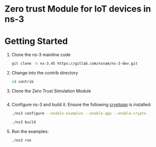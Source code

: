 # Zero trust Module for IoT devices in  ns-3

# Getting Started

1. Clone the ns-3 mainline code

    ```bash
    git clone -b ns-3.45 https://gitlab.com/nsnam/ns-3-dev.git
    ```
2. Change into the contrib directory

    ```bash
    cd contrib
    ```
3. Clone the Zero Trust Simulation Module

    ```bash

    ```
4. Configure ns-3 and build it. Ensure the following [cryptopp](https://github.com/weidai11/cryptopp) is installed:

    ```bash
    ./ns3 configure --enable-examples --enable-qpp --enable-crypto
    ```

    ```bash
    ./ns3 build
    ```
5. Run the examples:

   ```bash
   ./ns3 run 
   ```
